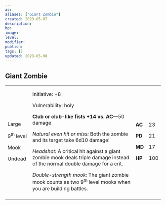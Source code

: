 ```yaml
---
ac: 
aliases: ["Giant Zombie"]
created: 2023-05-07
description: 
hp: 
image: 
level: 
modifier: 
publish: 
tags: []
updated: 2023-05-08
---
```


## Giant Zombie

<table>
<colgroup>
<col style="width: 16%" />
<col style="width: 71%" />
<col style="width: 5%" />
<col style="width: 6%" />
</colgroup>
<tbody>
<tr class="odd">
<td><p>Large</p>
<p>9<sup>th</sup> level</p>
<p>Mook</p>
<p>Undead</p></td>
<td><p>Initiative: +8</p>
<p>Vulnerability: holy</p>
<p><strong>Club or club-like fists +14 vs. AC</strong>—50 damage</p>
<p><em>Natural even hit or miss:</em> Both the zombie and its target
take 6d10 damage!</p>
<p><em>Headshot:</em> A critical hit against a giant zombie mook deals
triple damage instead of the normal double damage for a crit.</p>
<p><em>Double-strength mook:</em> The giant zombie mook counts as two
9<sup>th</sup> level mooks when you are building battles.</p></td>
<td><p><strong>AC</strong></p>
<p><strong>PD</strong></p>
<p><strong>MD</strong></p>
<p><strong>HP</strong></p></td>
<td><p>23</p>
<p>21</p>
<p>17</p>
<p>100</p></td>
</tr>
<tr class="even">
<td></td>
<td></td>
<td></td>
<td></td>
</tr>
</tbody>
</table>
